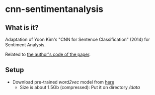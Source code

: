 # cnn-sentimentanalysis

## What is it? 

Adaptation of Yoon Kim's "CNN for Sentence Classification" (2014) for Sentiment Analysis. 

Related to [the author's code of the paper](https://github.com/yoonkim/CNN_sentence). 

## Setup 

* Download pre-trained _word2vec_ model from [here](https://code.google.com/archive/p/word2vec/)  
  * Size is about 1.5Gb (compressed): Put it on directory _/data_   